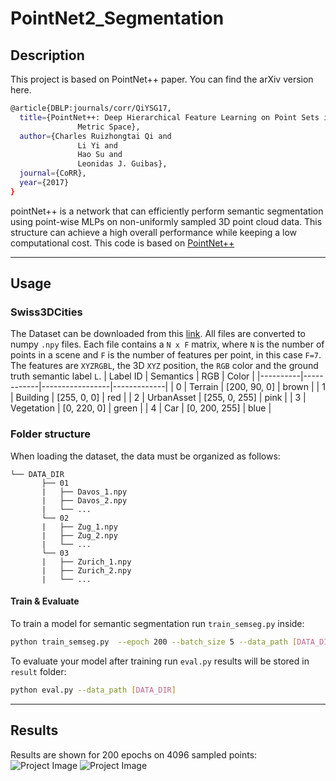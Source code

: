 # PointNet2_Segmentation
## Description
This project is based on PointNet++ paper. You can find the arXiv version here.
```bash
@article{DBLP:journals/corr/QiYSG17,
  title={PointNet++: Deep Hierarchical Feature Learning on Point Sets in a
               Metric Space},
  author={Charles Ruizhongtai Qi and
               Li Yi and
               Hao Su and
               Leonidas J. Guibas},
  journal={CoRR},
  year={2017}
}
```
pointNet++ is a network that can efficiently perform semantic segmentation using point-wise MLPs on non-uniformly sampled 3D point cloud data. This structure can achieve a high overall performance while keeping a low computational cost.
This code is based on [PointNet++](https://github.com/yanx27/Pointnet_Pointnet2_pytorch)

---
## Usage
### Swiss3DCities
The Dataset can be downloaded from this [link](https://zenodo.org/record/4390295#.YL41YiYo85k). All files are converted to numpy ```.npy``` files.
Each file contains a ```N x F``` matrix, where ```N``` is the number of points in a scene and ```F``` is the number of features per point, in this case ```F=7```.
The features are ```XYZRGBL```, the 3D ```XYZ``` position, the ```RGB``` color and the ground truth semantic label ```L```. 
| Label ID | Semantics  | RGB             | Color       |
|----------|------------|-----------------|-------------|
| 0  | Terrain          | [200, 90, 0]    | brown       |
| 1  | Building         | [255, 0, 0]     | red         |
| 2  | UrbanAsset       | [255, 0, 255]   | pink        |
| 3  | Vegetation       | [0, 220, 0]     | green       |
| 4  | Car              | [0, 200, 255]   | blue        |

### Folder structure

When loading the dataset, the data must be organized as follows:

```plain
└── DATA_DIR
       ├── 01   
       |   ├── Davos_1.npy
       |   ├── Davos_2.npy
       |   └── ...
       └── 02  
       |   ├── Zug_1.npy
       |   ├── Zug_2.npy
       |   └── ...
       └── 03  
       |   ├── Zurich_1.npy
       |   ├── Zurich_2.npy
       |   └── ...
```
#### Train & Evaluate

To train a model for semantic segmentation run ```train_semseg.py``` inside:
```bash
python train_semseg.py  --epoch 200 --batch_size 5 --data_path [DATA_DIR]
```

To evaluate your model after training run ```eval.py``` results will be stored in  ```result``` folder:
```bash
python eval.py --data_path [DATA_DIR]
```
---
## Results
Results are shown for 200 epochs on 4096 sampled points:
![Project Image](images/accuracy.png)
![Project Image](images/vis.png)
